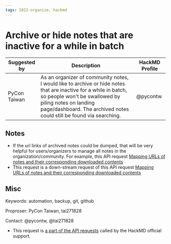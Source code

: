 ```yaml
---
tags: 2022-organize, hackmd
---
```


# Archive or hide notes that are inactive for a while in batch

|Suggested by|Description|HackMD Profile
|--|--|--|
PyCon Taiwan | As an organizer of community notes, I would like to archive or hide notes that are inactive for a while in batch, so people won't be swallowed by piling notes on landing page/dashboard. The archived notes could still be found via searching. | @pycontw

## Notes
- If the url links of archived notes could be dumped, that will be very helpful for users/organizers to manage all notes in the organization/community. For example, this API request [Mapping URLs of notes and their corresponding downloaded contents](/QXSnMEx6RkGDrFxFR0nCCQ)
- This request is a down-stream request of this API request [Mapping URLs of notes and their corresponding downloaded contents](/QXSnMEx6RkGDrFxFR0nCCQ)


## Misc

Keywords: automation, backup, git, github

Proproser: PyCon Taiwan, tai271828

Contact: @pycontw, @tai271828


- This request is [a part of the API requests](https://hackmd.io/@docs/HackMD_API_Book/https%3A%2F%2Fhackmd.io%2F%40docs%2FHackMD_API_Book) called by the HackMD official support.
